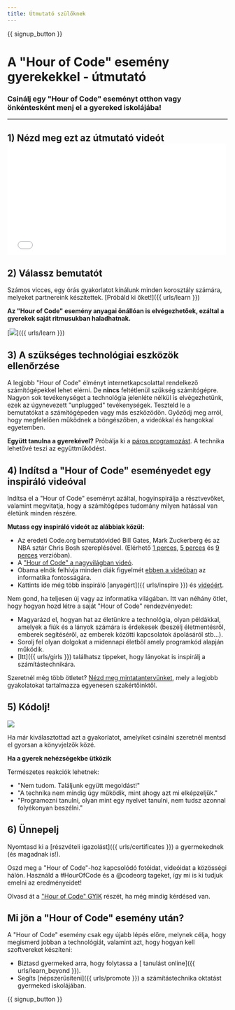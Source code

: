 ```yaml
---
title: Útmutató szülőknek
---
```


{{ signup_button }}

# A "Hour of Code" esemény gyerekekkel - útmutató

### Csinálj egy "Hour of Code" eseményt otthon vagy önkéntesként menj el a gyereked iskolájába!

* * *

## 1) Nézd meg ezt az útmutató videót <iframe width="500" height="255" src="//www.youtube.com/embed/SrnvvWDm73k" frameborder="0" allowfullscreen mark="crwd-mark"></iframe> 

## 2) Válassz bemutatót

Számos vicces, egy órás gyakorlatot kínálunk minden korosztály számára, melyeket partnereink készítettek. [Próbáld ki őket!]({{ urls/learn }})

**Az "Hour of Code" esemény anyagai önállóan is elvégezhetőek, ezáltal a gyerekek saját ritmusukban haladhatnak.**

[![](/images/fit-700/tutorials.png)]({{ urls/learn }})

## 3) A szükséges technológiai eszközök ellenőrzése

A legjobb "Hour of Code" élményt internetkapcsolattal rendelkező számítógépekkel lehet elérni. De **nincs** feltétlenül szükség számítógépre. Nagyon sok tevékenységet a technológia jelenléte nélkül is elvégezhetünk, ezek az úgynevezett "unplugged" tevékenységek. Teszteld le a bemutatókat a számítógépeden vagy más eszközödön. Győződj meg arról, hogy megfelelően működnek a böngészőben, a videókkal és hangokkal egyetemben.

**Együtt tanulna a gyerekével?** Próbálja ki a [páros programozást](http://www.ncwit.org/resources/pair-programming-box-power-collaborative-learning). A technika lehetővé teszi az együttműködést.

## 4) Indítsd a "Hour of Code" eseményedet egy inspiráló videóval

Indítsa el a "Hour of Code" eseményt azáltal, hogyinspirálja a résztvevőket, valamint megvitatja, hogy a számítógépes tudomány milyen hatással van életünk minden részére.

**Mutass egy inspiráló videót az alábbiak közül:**

- Az eredeti Code.org bemutatóvideó Bill Gates, Mark Zuckerberg és az NBA sztár Chris Bosh szereplésével. (Elérhető [1 perces](https://www.youtube.com/watch?v=qYZF6oIZtfc), [5 perces](https://www.youtube.com/watch?v=nKIu9yen5nc) és [9 perces](https://www.youtube.com/watch?v=dU1xS07N-FA) verzióban).
- A ["Hour of Code" a nagyvilágban videó](https://www.youtube.com/watch?v=KsOIlDT145A).
- Obama elnök felhívja minden diák figyelmét [ebben a videóban](https://www.youtube.com/watch?v=6XvmhE1J9PY) az informatika fontosságára.
- Kattints ide még több inspiráló [anyagért]({{ urls/inspire }}) és [videóért](https://www.youtube.com/playlist?list=PLzdnOPI1iJNfpD8i4Sx7U0y2MccnrNZuP).

Nem gond, ha teljesen új vagy az informatika világában. Itt van néhány ötlet, hogy hogyan hozd létre a saját "Hour of Code" rendezvényedet:

- Magyarázd el, hogyan hat az életünkre a technológia, olyan példákkal, amelyek a fiúk és a lányok számára is érdekesek (beszélj életmentésről, emberek segítéséről, az emberek közötti kapcsolatok ápolásáról stb...).
- Sorolj fel olyan dolgokat a midennapi életből amely programkód alapján működik.
- [Itt]({{ urls/girls }}) találhatsz tippeket, hogy lányokat is inspirálj a számítástechnikára.

Szeretnél még több ötletet? [Nézd meg mintatantervünket](/files/AfterschoolEducatorLessonPlanOutline.docx), mely a legjobb gyakolatokat tartalmazza egyenesen szakértőinktől.

## 5) Kódolj!

<img src="/images/fit-700/tutorial-short-link.png" />

Ha már kiválasztottad azt a gyakorlatot, amelyiket csinálni szeretnél mentsd el gyorsan a könyvjelzők közé.

**Ha a gyerek nehézségekbe ütközik**

Természetes reakciók lehetnek:

- "Nem tudom. Találjunk együtt megoldást!"
- "A technika nem mindig úgy működik, mint ahogy azt mi elképzeljük."
- "Programozni tanulni, olyan mint egy nyelvet tanulni, nem tudsz azonnal folyékonyan beszélni."

## 6) Ünnepelj

Nyomtasd ki a [részvételi igazolást]({{ urls/certificates }}) a gyermekednek (és magadnak is!).

Oszd meg a "Hour of Code"-hoz kapcsolódó fotóidat, videóidat a közösségi hálón. Használd a #HourOfCode és a @codeorg tageket, így mi is ki tudjuk emelni az eredményeidet!

Olvasd át a ["Hour of Code" GYIK](https://support.code.org/hc/en-us/categories/200147083-Hour-of-Code) részét, ha még mindig kérdésed van.

## Mi jön a "Hour of Code" esemény után?

A "Hour of Code" esemény csak egy újabb lépés előre, melynek célja, hogy megismerd jobban a technológiát, valamint azt, hogy hogyan kell szoftvereket készíteni:

- Biztasd gyermeked arra, hogy folytassa a [ tanulást online]({{ urls/learn_beyond }}).
- Segíts [népszerűsíteni]({{ urls/promote }}) a számítástechnika oktatást gyermeked iskolájában.

{{ signup_button }}